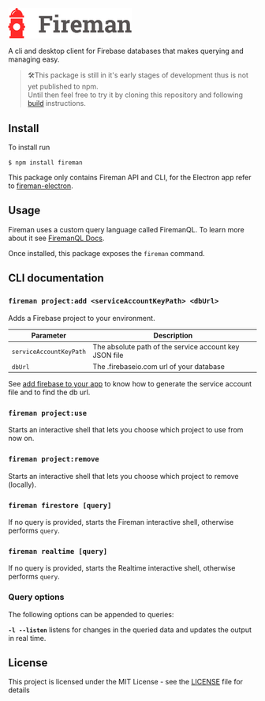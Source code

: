 <img src="logo.png" width="250">

A cli and desktop client for Firebase databases that makes querying and managing easy.

> 🛠This package is still in it's early stages of development thus is not yet published to npm.  
> Until then feel free to try it by cloning this repository and following [build](https://github.com/firemanjs/fireman/wiki/Build) instructions. 

## Install

To install run

```
$ npm install fireman
```

This package only contains Fireman API and CLI, for the Electron app refer to [fireman-electron](https://github.com/firemanjs/fireman-electron).

## Usage

Fireman uses a custom query language called FiremanQL. To learn more about it see [FiremanQL Docs](https://github.com/firemanjs/fireman/wiki/FiremanQL).

Once installed, this package exposes the `fireman` command.

## CLI documentation

### `fireman project:add <serviceAccountKeyPath> <dbUrl>`

Adds a Firebase project to your environment.

|Parameter|Description|
|---|---|
|`serviceAccountKeyPath`|The absolute path of the service account key JSON file|
|`dbUrl`|The .firebaseio.com url of your database|

See [add firebase to your app](https://firebase.google.com/docs/admin/setup#add_firebase_to_your_app) to know how to generate the service account file and to find the db url.

### `fireman project:use`

Starts an interactive shell that lets you choose which project to use from now on.

### `fireman project:remove`

Starts an interactive shell that lets you choose which project to remove (locally).

### `fireman firestore [query]`

If no query is provided, starts the Fireman interactive shell, otherwise performs `query`.

### `fireman realtime [query]`

If no query is provided, starts the Realtime interactive shell, otherwise performs `query`.

### Query options

The following options can be appended to queries:

**`-l --listen`** listens for changes in the queried data and updates the output in real time.

## License

This project is licensed under the MIT License - see the [LICENSE](https://github.com/firemanjs/fireman/LICENSE) file for details

